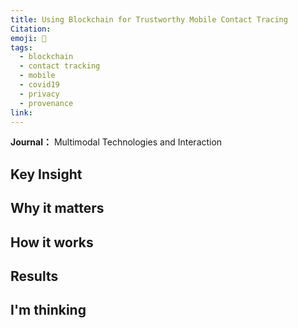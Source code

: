 ```yaml
---
title: Using Blockchain for Trustworthy Mobile Contact Tracing
Citation:
emoji: 📝
tags:
  - blockchain
  - contact tracking
  - mobile
  - covid19
  - privacy
  - provenance
link:
---
```


**Journal：** Multimodal Technologies and Interaction


## Key Insight

## Why it matters

## How it works

## Results

## I'm thinking
